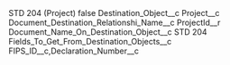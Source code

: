 <?xml version="1.0" encoding="UTF-8"?>
<CustomMetadata xmlns="http://soap.sforce.com/2006/04/metadata" xmlns:xsi="http://www.w3.org/2001/XMLSchema-instance" xmlns:xsd="http://www.w3.org/2001/XMLSchema">
    <label>STD 204 (Project)</label>
    <protected>false</protected>
    <values>
        <field>Destination_Object__c</field>
        <value xsi:type="xsd:string">Project__c</value>
    </values>
    <values>
        <field>Document_Destination_Relationshi_Name__c</field>
        <value xsi:type="xsd:string">ProjectId__r</value>
    </values>
    <values>
        <field>Document_Name_On_Destination_Object__c</field>
        <value xsi:type="xsd:string">STD 204</value>
    </values>
    <values>
        <field>Fields_To_Get_From_Destination_Objects__c</field>
        <value xsi:type="xsd:string">FIPS_ID__c,Declaration_Number__c</value>
    </values>
</CustomMetadata>
